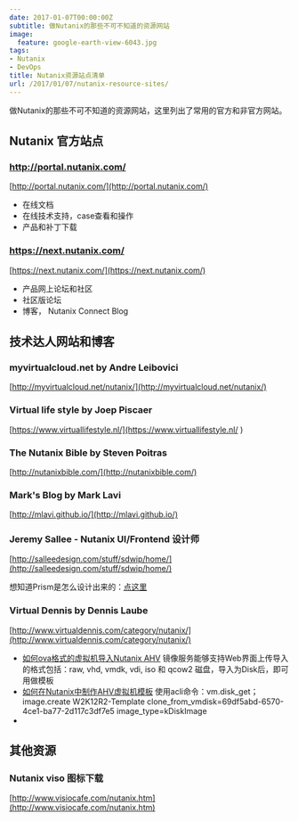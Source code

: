 ```yaml
---
date: 2017-01-07T00:00:00Z
subtitle: 做Nutanix的那些不可不知道的资源网站
image:
  feature: google-earth-view-6043.jpg
tags:
- Nutanix
- DevOps
title: Nutanix资源站点清单
url: /2017/01/07/nutanix-resource-sites/
---
```


做Nutanix的那些不可不知道的资源网站，这里列出了常用的官方和非官方网站。

## Nutanix 官方站点

### http://portal.nutanix.com/

[http://portal.nutanix.com/](http://portal.nutanix.com/)

* 在线文档
* 在线技术支持，case查看和操作
* 产品和补丁下载

### https://next.nutanix.com/

[https://next.nutanix.com/](https://next.nutanix.com/)

* 产品网上论坛和社区
* 社区版论坛
* 博客， Nutanix Connect Blog




## 技术达人网站和博客

### myvirtualcloud.net by Andre Leibovici

[http://myvirtualcloud.net/nutanix/](http://myvirtualcloud.net/nutanix/)

### Virtual life style by Joep Piscaer

[https://www.virtuallifestyle.nl/](https://www.virtuallifestyle.nl/
)


### The Nutanix Bible by Steven Poitras
[http://nutanixbible.com/](http://nutanixbible.com/)

### Mark's Blog by Mark Lavi
[http://mlavi.github.io/](http://mlavi.github.io/)

### Jeremy Sallee -  Nutanix UI/Frontend 设计师

[http://salleedesign.com/stuff/sdwip/home/](http://salleedesign.com/stuff/sdwip/home/)

想知道Prism是怎么设计出来的：[点这里]( http://salleedesign.com/stuff/sdwip/blog/nutanix-case-study/)

### Virtual Dennis by Dennis Laube

[http://www.virtualdennis.com/category/nutanix/](http://www.virtualdennis.com/category/nutanix/)

* [如何ova格式的虚拟机导入Nutanix AHV](http://www.virtualdennis.com/importing-an-ovf-ova-into-nutanix-ahv-using-prism/)  镜像服务能够支持Web界面上传导入的格式包括：raw, vhd, vmdk, vdi, iso 和 qcow2 磁盘，导入为Disk后，即可用做模板
* [如何在Nutanix中制作AHV虚拟机模板](http://www.virtualdennis.com/nutanix-acropolis-hypervisor-ahv-create-an-image-service-template-from-an-existing-vm/) 使用acli命令：vm.disk_get；image.create W2K12R2-Template clone_from_vmdisk=69df5abd-6570-4ce1-ba77-2d117c3df7e5 image_type=kDiskImage
*

## 其他资源

### Nutanix viso 图标下载

[http://www.visiocafe.com/nutanix.htm](http://www.visiocafe.com/nutanix.htm)


